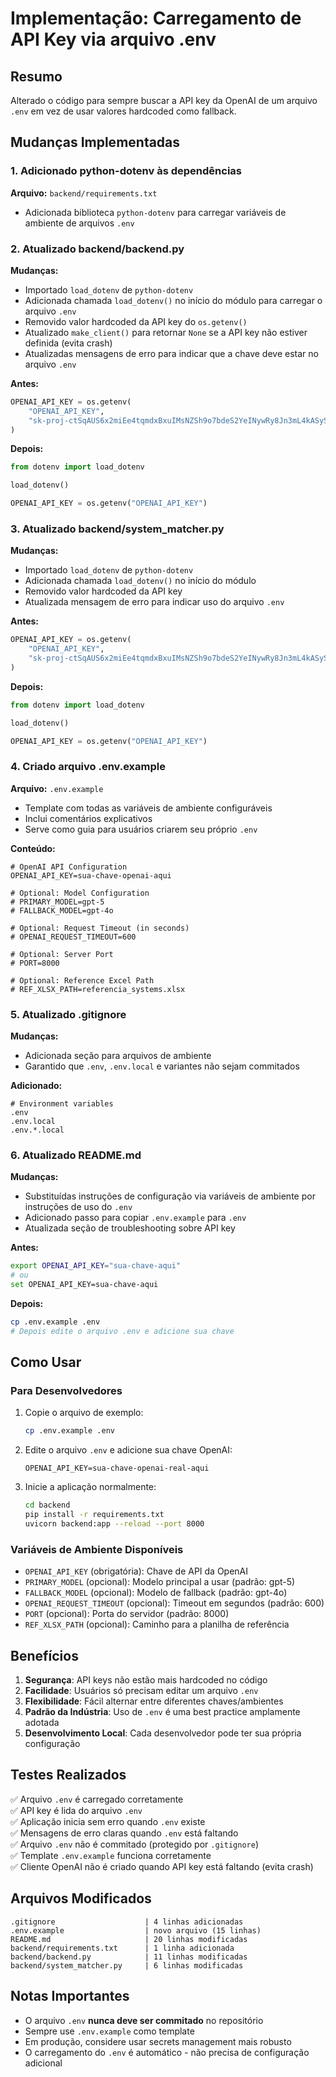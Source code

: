 # Implementação: Carregamento de API Key via arquivo .env

## Resumo
Alterado o código para sempre buscar a API key da OpenAI de um arquivo `.env` em vez de usar valores hardcoded como fallback.

## Mudanças Implementadas

### 1. Adicionado python-dotenv às dependências
**Arquivo:** `backend/requirements.txt`
- Adicionada biblioteca `python-dotenv` para carregar variáveis de ambiente de arquivos `.env`

### 2. Atualizado backend/backend.py
**Mudanças:**
- Importado `load_dotenv` de `python-dotenv`
- Adicionada chamada `load_dotenv()` no início do módulo para carregar o arquivo `.env`
- Removido valor hardcoded da API key do `os.getenv()` 
- Atualizado `make_client()` para retornar `None` se a API key não estiver definida (evita crash)
- Atualizadas mensagens de erro para indicar que a chave deve estar no arquivo `.env`

**Antes:**
```python
OPENAI_API_KEY = os.getenv(
    "OPENAI_API_KEY",
    "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"
)
```

**Depois:**
```python
from dotenv import load_dotenv

load_dotenv()

OPENAI_API_KEY = os.getenv("OPENAI_API_KEY")
```

### 3. Atualizado backend/system_matcher.py
**Mudanças:**
- Importado `load_dotenv` de `python-dotenv`
- Adicionada chamada `load_dotenv()` no início do módulo
- Removido valor hardcoded da API key
- Atualizada mensagem de erro para indicar uso do arquivo `.env`

**Antes:**
```python
OPENAI_API_KEY = os.getenv(
    "OPENAI_API_KEY",
    "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"
)
```

**Depois:**
```python
from dotenv import load_dotenv

load_dotenv()

OPENAI_API_KEY = os.getenv("OPENAI_API_KEY")
```

### 4. Criado arquivo .env.example
**Arquivo:** `.env.example`
- Template com todas as variáveis de ambiente configuráveis
- Inclui comentários explicativos
- Serve como guia para usuários criarem seu próprio `.env`

**Conteúdo:**
```
# OpenAI API Configuration
OPENAI_API_KEY=sua-chave-openai-aqui

# Optional: Model Configuration
# PRIMARY_MODEL=gpt-5
# FALLBACK_MODEL=gpt-4o

# Optional: Request Timeout (in seconds)
# OPENAI_REQUEST_TIMEOUT=600

# Optional: Server Port
# PORT=8000

# Optional: Reference Excel Path
# REF_XLSX_PATH=referencia_systems.xlsx
```

### 5. Atualizado .gitignore
**Mudanças:**
- Adicionada seção para arquivos de ambiente
- Garantido que `.env`, `.env.local` e variantes não sejam commitados

**Adicionado:**
```
# Environment variables
.env
.env.local
.env.*.local
```

### 6. Atualizado README.md
**Mudanças:**
- Substituídas instruções de configuração via variáveis de ambiente por instruções de uso do `.env`
- Adicionado passo para copiar `.env.example` para `.env`
- Atualizada seção de troubleshooting sobre API key

**Antes:**
```bash
export OPENAI_API_KEY="sua-chave-aqui"
# ou
set OPENAI_API_KEY=sua-chave-aqui
```

**Depois:**
```bash
cp .env.example .env
# Depois edite o arquivo .env e adicione sua chave
```

## Como Usar

### Para Desenvolvedores
1. Copie o arquivo de exemplo:
   ```bash
   cp .env.example .env
   ```

2. Edite o arquivo `.env` e adicione sua chave OpenAI:
   ```
   OPENAI_API_KEY=sua-chave-openai-real-aqui
   ```

3. Inicie a aplicação normalmente:
   ```bash
   cd backend
   pip install -r requirements.txt
   uvicorn backend:app --reload --port 8000
   ```

### Variáveis de Ambiente Disponíveis
- `OPENAI_API_KEY` (obrigatória): Chave de API da OpenAI
- `PRIMARY_MODEL` (opcional): Modelo principal a usar (padrão: gpt-5)
- `FALLBACK_MODEL` (opcional): Modelo de fallback (padrão: gpt-4o)
- `OPENAI_REQUEST_TIMEOUT` (opcional): Timeout em segundos (padrão: 600)
- `PORT` (opcional): Porta do servidor (padrão: 8000)
- `REF_XLSX_PATH` (opcional): Caminho para a planilha de referência

## Benefícios

1. **Segurança**: API keys não estão mais hardcoded no código
2. **Facilidade**: Usuários só precisam editar um arquivo `.env`
3. **Flexibilidade**: Fácil alternar entre diferentes chaves/ambientes
4. **Padrão da Indústria**: Uso de `.env` é uma best practice amplamente adotada
5. **Desenvolvimento Local**: Cada desenvolvedor pode ter sua própria configuração

## Testes Realizados

✅ Arquivo `.env` é carregado corretamente  
✅ API key é lida do arquivo `.env`  
✅ Aplicação inicia sem erro quando `.env` existe  
✅ Mensagens de erro claras quando `.env` está faltando  
✅ Arquivo `.env` não é commitado (protegido por `.gitignore`)  
✅ Template `.env.example` funciona corretamente  
✅ Cliente OpenAI não é criado quando API key está faltando (evita crash)  

## Arquivos Modificados

```
.gitignore                    | 4 linhas adicionadas
.env.example                  | novo arquivo (15 linhas)
README.md                     | 20 linhas modificadas
backend/requirements.txt      | 1 linha adicionada
backend/backend.py            | 11 linhas modificadas
backend/system_matcher.py     | 6 linhas modificadas
```

## Notas Importantes

- O arquivo `.env` **nunca deve ser commitado** no repositório
- Sempre use `.env.example` como template
- Em produção, considere usar secrets management mais robusto
- O carregamento do `.env` é automático - não precisa de configuração adicional
